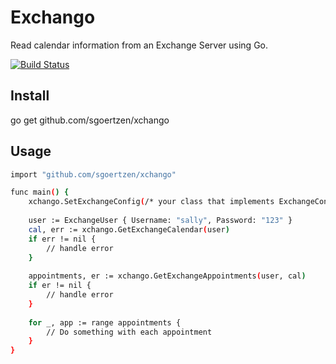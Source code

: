 # Exchango
Read calendar information from an Exchange Server using Go.

[![Build Status](https://travis-ci.org/sgoertzen/xchango.svg?branch=master)](https://travis-ci.org/sgoertzen/xchango)

## Install
go get github.com/sgoertzen/xchango

## Usage
```sh
import "github.com/sgoertzen/xchango"

func main() {
	xchango.SetExchangeConfig(/* your class that implements ExchangeConfig interface */)
	
	user := ExchangeUser { Username: "sally", Password: "123" }
	cal, err := xchango.GetExchangeCalendar(user)
	if err != nil {
		// handle error
	}
	
	appointments, er := xchango.GetExchangeAppointments(user, cal)
	if er != nil {
		// handle error
	}
	
	for _, app := range appointments {
		// Do something with each appointment
	}
}
```
